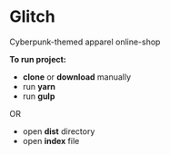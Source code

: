 # Glitch

Cyberpunk-themed apparel online-shop

**To run project:**

- **clone** or **download** manually
- run **yarn**
- run **gulp**

OR

- open **dist** directory
- open **index** file
